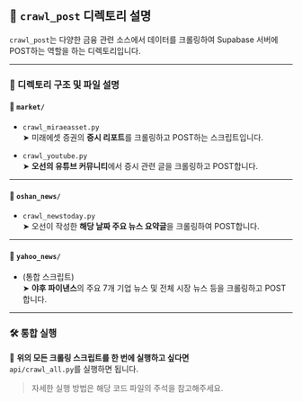 ## 📂 `crawl_post` 디렉토리 설명

`crawl_post`는 다양한 금융 관련 소스에서 데이터를 크롤링하여 Supabase 서버에 POST하는 역할을 하는 디렉토리입니다.

---

### 📁 디렉토리 구조 및 파일 설명

#### 📁 `market/`
- `crawl_miraeasset.py`  
  ➤ 미래에셋 증권의 **증시 리포트**를 크롤링하고 POST하는 스크립트입니다.

- `crawl_youtube.py`  
  ➤ **오선의 유튜브 커뮤니티**에서 증시 관련 글을 크롤링하고 POST합니다.

---

#### 📁 `oshan_news/`
- `crawl_newstoday.py`  
  ➤ 오선이 작성한 **해당 날짜 주요 뉴스 요약글**을 크롤링하여 POST합니다.

---

#### 📁 `yahoo_news/`
- (통합 스크립트)  
  ➤ **야후 파이낸스**의 주요 7개 기업 뉴스 및 전체 시장 뉴스 등을 크롤링하고 POST합니다.

---

### 🛠 통합 실행

📌 **위의 모든 크롤링 스크립트를 한 번에 실행하고 싶다면**  
`api/crawl_all.py`를 실행하면 됩니다.

> 자세한 실행 방법은 해당 코드 파일의 주석을 참고해주세요.
